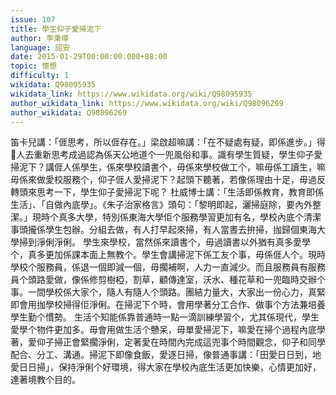 ```yaml
---
issue: 107
title: 學生仰子愛掃泥下
author: 李秉璋
language: 詔安
date: 2015-01-29T00:00:00.000+08:00
topic: 懷想
difficulty: 1
wikidata: Q98095935
wikidata_link: https://www.wikidata.org/wiki/Q98095935
author_wikidata_link: https://www.wikidata.org/wiki/Q98096269
author_wikidata: Q98096269
---
```

笛卡兒講：「𠊎思考，所以𠊎存在。」梁啟超嘛講：「在不疑處有疑，即係進步。」得𫣆人去重新思考成過認為係天公地道个一兜風俗和事。識有學生質疑，學生仰子愛掃泥下？講𠊎人係學生，係來學校讀書个，毋係來學校做工个，嘛毋係工讀生，嘛毋係來做愛校服務个，仰子𠊎人愛掃泥下？起頭下聽著，若像係理由十足，毋過反轉頭來思考一下，學生仰子愛掃泥下呢？
杜威博士講：「生活即係教育，教育即係生活」、「自做內底學」。《朱子治家格言》頭句：「黎明即起，灑掃庭除，要內外整潔。」現時个真多大學，特別係東海大學佢个服務學習更加有名，學校內底个清潔事頭攏係學生包辦。分組去做，有人打早起來掃，有人當晝去拚掃，拁歸個東海大學掃到淨俐淨俐。
學生來學校，當然係來讀書个，毋過讀書以外猶有真多愛學个，真多更加係課本面上無教个。學生會講掃泥下係工友个事，毋係𠊎人个。現時學校个服務員，係退一個即減一個，毋擱補啊，人力一直減少。而且服務員有服務員个頭路愛做，像係修剪樹椏，割草，顧傳達室，沃水、種花草和一兜臨時交辦个事。一間學校係大家个，隨人有隨人个頭路。團結力量大，大家出一份心力，真緊即會用拁學校掃得佢淨俐。在掃泥下个時，會用學著分工合作、做事个方法兼培養學生勤个慣勢。
生活个知能係靠普通時一點一滴訓練學習个，尤其係現代，學生愛學个物件更加多。毋會用做生活个戇呆，毋單愛掃泥下，嘛愛在掃个過程內底學著，愛仰子掃正會緊擱淨俐，定著愛在時間內完成這兜事个時間觀念，仰子和同學配合、分工、溝通。掃泥下即像食飯，愛逐日掃，像普通事講：「田愛日日到，地愛日日掃」，保持淨俐个好環境，得大家在學校內底生活更加快樂，心情更加好，達著境教个目的。